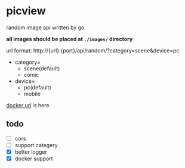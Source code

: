 # picview

random image api written by go.

**all images should be placed at `./images/` directory**

url format: http://{url}:{port}/api/random/?category=scene&device=pc
- category=
    - scene(default)
    - comic
- device=
    - pc(default)
    - mobile

[docker url](https://hub.docker.com/r/yuzhibo535/picview) is here. 

## todo
- [ ] cors
- [ ] support categery
- [x] better logger
- [x] docker support 